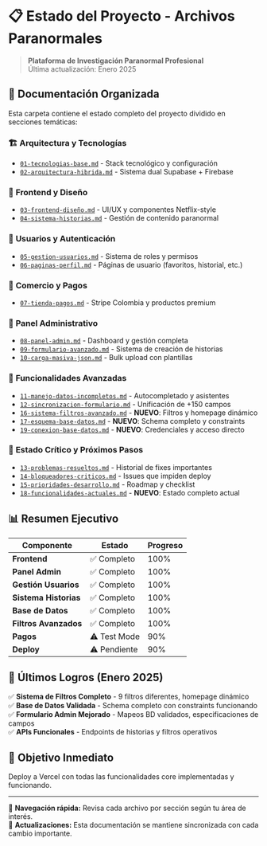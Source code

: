 # 📋 Estado del Proyecto - Archivos Paranormales

> **Plataforma de Investigación Paranormal Profesional**  
> Última actualización: Enero 2025

## 📁 Documentación Organizada

Esta carpeta contiene el estado completo del proyecto dividido en secciones temáticas:

### 🏗️ **Arquitectura y Tecnologías**
- [`01-tecnologias-base.md`](./01-tecnologias-base.md) - Stack tecnológico y configuración
- [`02-arquitectura-hibrida.md`](./02-arquitectura-hibrida.md) - Sistema dual Supabase + Firebase

### 🎨 **Frontend y Diseño** 
- [`03-frontend-diseño.md`](./03-frontend-diseño.md) - UI/UX y componentes Netflix-style
- [`04-sistema-historias.md`](./04-sistema-historias.md) - Gestión de contenido paranormal

### 👤 **Usuarios y Autenticación**
- [`05-gestion-usuarios.md`](./05-gestion-usuarios.md) - Sistema de roles y permisos
- [`06-paginas-perfil.md`](./06-paginas-perfil.md) - Páginas de usuario (favoritos, historial, etc.)

### 🛒 **Comercio y Pagos**
- [`07-tienda-pagos.md`](./07-tienda-pagos.md) - Stripe Colombia y productos premium

### 👑 **Panel Administrativo** 
- [`08-panel-admin.md`](./08-panel-admin.md) - Dashboard y gestión completa
- [`09-formulario-avanzado.md`](./09-formulario-avanzado.md) - Sistema de creación de historias
- [`10-carga-masiva-json.md`](./10-carga-masiva-json.md) - Bulk upload con plantillas

### 🔧 **Funcionalidades Avanzadas**
- [`11-manejo-datos-incompletos.md`](./11-manejo-datos-incompletos.md) - Autocompletado y asistentes
- [`12-sincronizacion-formulario.md`](./12-sincronizacion-formulario.md) - Unificación de +150 campos
- [`16-sistema-filtros-avanzado.md`](./16-sistema-filtros-avanzado.md) - **NUEVO**: Filtros y homepage dinámico
- [`17-esquema-base-datos.md`](./17-esquema-base-datos.md) - **NUEVO**: Schema completo y constraints
- [`19-conexion-base-datos.md`](./19-conexion-base-datos.md) - **NUEVO**: Credenciales y acceso directo

### 🚨 **Estado Crítico y Próximos Pasos**
- [`13-problemas-resueltos.md`](./13-problemas-resueltos.md) - Historial de fixes importantes
- [`14-bloqueadores-criticos.md`](./14-bloqueadores-criticos.md) - Issues que impiden deploy
- [`15-prioridades-desarrollo.md`](./15-prioridades-desarrollo.md) - Roadmap y checklist
- [`18-funcionalidades-actuales.md`](./18-funcionalidades-actuales.md) - **NUEVO**: Estado completo actual

## 📊 **Resumen Ejecutivo**

| Componente | Estado | Progreso |
|------------|--------|----------|
| **Frontend** | ✅ Completo | 100% |
| **Panel Admin** | ✅ Completo | 100% |
| **Gestión Usuarios** | ✅ Completo | 100% |
| **Sistema Historias** | ✅ Completo | 100% |
| **Base de Datos** | ✅ Completo | 100% |
| **Filtros Avanzados** | ✅ Completo | 100% |
| **Pagos** | ⚠️ Test Mode | 90% |
| **Deploy** | ⚠️ Pendiente | 90% |

## 🎉 **Últimos Logros (Enero 2025)**

✅ **Sistema de Filtros Completo** - 9 filtros diferentes, homepage dinámico  
✅ **Base de Datos Validada** - Schema completo con constraints funcionando  
✅ **Formulario Admin Mejorado** - Mapeos BD validados, especificaciones de campos  
✅ **APIs Funcionales** - Endpoints de historias y filtros operativos

## 🎯 **Objetivo Inmediato**

Deploy a Vercel con todas las funcionalidades core implementadas y funcionando.

---

📖 **Navegación rápida:** Revisa cada archivo por sección según tu área de interés.  
🔄 **Actualizaciones:** Esta documentación se mantiene sincronizada con cada cambio importante.